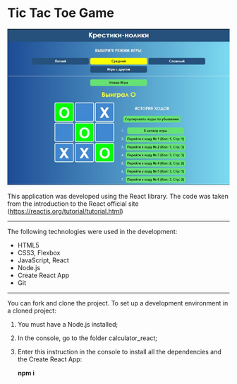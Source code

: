 Tic Tac Toe Game
========================================================

![screenshot of sample](Sample.jpg)

This application was developed using the React library. The code was taken from the introduction to the React official site (https://reactjs.org/tutorial/tutorial.html)
***
The following technologies were used in the development:
* HTML5
* CSS3, Flexbox
* JavaScript, React
* Node.js
* Create React App
* Git

***
You can fork and clone the project.
To set up a development environment in a cloned project:
1. You must have a Node.js installed;
2. In the console, go to the folder calculator_react;
3. Enter this instruction in the console to install all the dependencies and the Create React App:

    <b>npm i<b>
